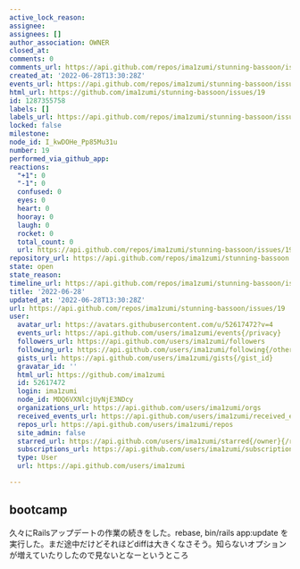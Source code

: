 ```yaml
---
active_lock_reason: 
assignee: 
assignees: []
author_association: OWNER
closed_at: 
comments: 0
comments_url: https://api.github.com/repos/ima1zumi/stunning-bassoon/issues/19/comments
created_at: '2022-06-28T13:30:28Z'
events_url: https://api.github.com/repos/ima1zumi/stunning-bassoon/issues/19/events
html_url: https://github.com/ima1zumi/stunning-bassoon/issues/19
id: 1287355758
labels: []
labels_url: https://api.github.com/repos/ima1zumi/stunning-bassoon/issues/19/labels{/name}
locked: false
milestone: 
node_id: I_kwDOHe_Pp85Mu31u
number: 19
performed_via_github_app: 
reactions:
  "+1": 0
  "-1": 0
  confused: 0
  eyes: 0
  heart: 0
  hooray: 0
  laugh: 0
  rocket: 0
  total_count: 0
  url: https://api.github.com/repos/ima1zumi/stunning-bassoon/issues/19/reactions
repository_url: https://api.github.com/repos/ima1zumi/stunning-bassoon
state: open
state_reason: 
timeline_url: https://api.github.com/repos/ima1zumi/stunning-bassoon/issues/19/timeline
title: '2022-06-28'
updated_at: '2022-06-28T13:30:28Z'
url: https://api.github.com/repos/ima1zumi/stunning-bassoon/issues/19
user:
  avatar_url: https://avatars.githubusercontent.com/u/52617472?v=4
  events_url: https://api.github.com/users/ima1zumi/events{/privacy}
  followers_url: https://api.github.com/users/ima1zumi/followers
  following_url: https://api.github.com/users/ima1zumi/following{/other_user}
  gists_url: https://api.github.com/users/ima1zumi/gists{/gist_id}
  gravatar_id: ''
  html_url: https://github.com/ima1zumi
  id: 52617472
  login: ima1zumi
  node_id: MDQ6VXNlcjUyNjE3NDcy
  organizations_url: https://api.github.com/users/ima1zumi/orgs
  received_events_url: https://api.github.com/users/ima1zumi/received_events
  repos_url: https://api.github.com/users/ima1zumi/repos
  site_admin: false
  starred_url: https://api.github.com/users/ima1zumi/starred{/owner}{/repo}
  subscriptions_url: https://api.github.com/users/ima1zumi/subscriptions
  type: User
  url: https://api.github.com/users/ima1zumi

---
```

## bootcamp
久々にRailsアップデートの作業の続きをした。rebase, bin/rails app:update を実行した。まだ途中だけどそれほどdiffは大きくなさそう。知らないオプションが増えていたりしたので見ないとなーというところ

